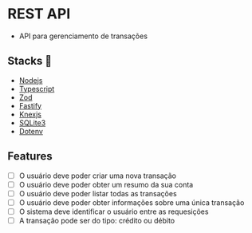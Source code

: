 # REST API

- API para gerenciamento de transações

## Stacks :robot:

- [Nodejs](https://nodejs.org/pt/learn/getting-started/introduction-to-nodejs)
- [Typescript](https://www.typescriptlang.org/docs/handbook/typescript-in-5-minutes.html)
- [Zod](https://zod.dev/)
- [Fastify](https://fastify.dev/docs/latest/)
- [Knexjs](https://knexjs.org/guide/)
- [SQLite3](https://www.sqlite.org/)
- [Dotenv](https://www.npmjs.com/package/dotenv)

## Features

- [ ] O usuário deve poder criar uma nova transação
- [ ] O usuário deve poder obter um resumo da sua conta
- [ ] O usuário deve poder listar todas as transações
- [ ] O usuário deve poder obter informações sobre uma única transação
- [ ] O sistema deve identificar o usuário entre as requesições
- [ ] A transação pode ser do tipo: crédito ou débito
